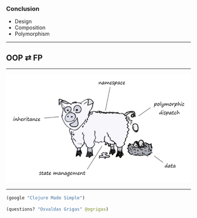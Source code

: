 ### Conclusion

- Design
- Composition
- Polymorphism

---

## OOP &#8644; FP

---

![class](img/object.png)

---

```clojure
(google "Clojure Made Simple")
```

```clojure
(questions? "Osvaldas Grigas" @ogrigas)
```
